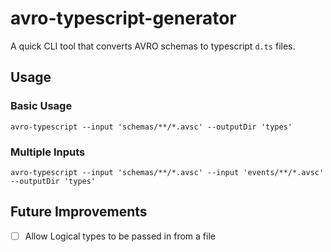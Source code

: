 # avro-typescript-generator

A quick CLI tool that converts AVRO schemas to typescript `d.ts` files.

## Usage

### Basic Usage

```
avro-typescript --input 'schemas/**/*.avsc' --outputDir 'types'
```

### Multiple Inputs

```
avro-typescript --input 'schemas/**/*.avsc' --input 'events/**/*.avsc' --outputDir 'types'
```

## Future Improvements

- [ ] Allow Logical types to be passed in from a file
